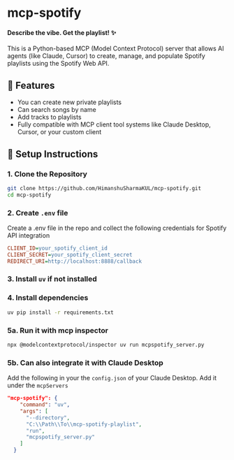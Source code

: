 # mcp-spotify


#### Describe the vibe. Get the playlist! ✨

This is a Python-based MCP (Model Context Protocol) server that allows AI agents (like Claude, Cursor) to create, manage, and populate Spotify playlists using the Spotify Web API.

## 🚀 Features


- You can create new private playlists
- Can search songs by name
- Add tracks to playlists
- Fully compatible with MCP client tool systems like Claude Desktop, Cursor, or your custom client

## 🔧 Setup Instructions

### 1. Clone the Repository

```bash
git clone https://github.com/HimanshuSharmaKUL/mcp-spotify.git
cd mcp-spotify
```

### 2. Create `.env` file
Create a .env file in the repo and collect the following credentials for Spotify API integration

```ini
CLIENT_ID=your_spotify_client_id
CLIENT_SECRET=your_spotify_client_secret
REDIRECT_URI=http://localhost:8888/callback
```

### 3. Install `uv` if not installed

### 4. Install dependencies
```bash
uv pip install -r requirements.txt
```

### 5a. Run it with mcp inspector
```bash
npx @modelcontextprotocol/inspector uv run mcpspotify_server.py
```

### 5b. Can also integrate it with Claude Desktop
Add the following in your the `config.json` of your Claude Desktop. Add it under the `mcpServers`
```json
"mcp-spotify": {
    "command": "uv",
    "args": [
      "--directory",
      "C:\\Path\\To\\mcp-spotify-playlist",
      "run",
      "mcpspotify_server.py"
    ]
  }
```

